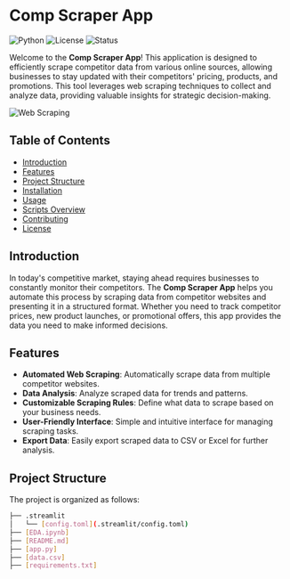 # Comp Scraper App

![Python](https://img.shields.io/badge/Python-3.x-blue.svg)
![License](https://img.shields.io/badge/License-MIT-green.svg)
![Status](https://img.shields.io/badge/Status-In%20Development-orange.svg)

Welcome to the **Comp Scraper App**! This application is designed to efficiently scrape competitor data from various online sources, allowing businesses to stay updated with their competitors' pricing, products, and promotions. This tool leverages web scraping techniques to collect and analyze data, providing valuable insights for strategic decision-making.

![Web Scraping]([https://upload.wikimedia.org/wikipedia/commons/thumb/8/8d/Web_Scraping.png/800px-Web_Scraping.png](https://d1pnnwteuly8z3.cloudfront.net/images/4d5bf260-c3d0-4f21-b718-8ede8d4ca716/febf9de6-8a5a-4055-b274-e685485496f5.jpeg))

## Table of Contents

- [Introduction](#introduction)
- [Features](#features)
- [Project Structure](#project-structure)
- [Installation](#installation)
- [Usage](#usage)
- [Scripts Overview](#scripts-overview)
- [Contributing](#contributing)
- [License](#license)

## Introduction

In today's competitive market, staying ahead requires businesses to constantly monitor their competitors. The **Comp Scraper App** helps you automate this process by scraping data from competitor websites and presenting it in a structured format. Whether you need to track competitor prices, new product launches, or promotional offers, this app provides the data you need to make informed decisions.

## Features

- **Automated Web Scraping**: Automatically scrape data from multiple competitor websites.
- **Data Analysis**: Analyze scraped data for trends and patterns.
- **Customizable Scraping Rules**: Define what data to scrape based on your business needs.
- **User-Friendly Interface**: Simple and intuitive interface for managing scraping tasks.
- **Export Data**: Easily export scraped data to CSV or Excel for further analysis.

## Project Structure

The project is organized as follows:

```bash
├── .streamlit
│   └── [config.toml](.streamlit/config.toml)
├── [EDA.ipynb]
├── [README.md]
├── [app.py]
├── [data.csv]
├── [requirements.txt]
